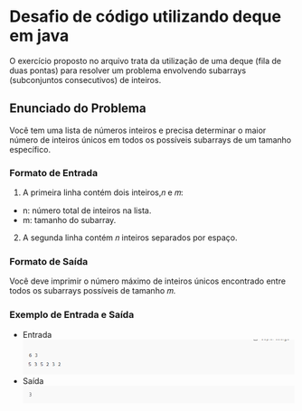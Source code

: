 # Desafio de código utilizando deque em java

O exercício proposto no arquivo trata da utilização de uma deque (fila de duas pontas) para resolver um problema envolvendo subarrays (subconjuntos consecutivos) de inteiros.

## Enunciado do Problema
Você tem uma lista de números inteiros e precisa determinar o maior número de inteiros únicos em todos os possíveis subarrays de um tamanho específico.

### Formato de Entrada
1. A primeira linha contém dois inteiros,𝑛 e 𝑚:
- n: número total de inteiros na lista.
- m: tamanho do subarray.
2. A segunda linha contém 𝑛 inteiros separados por espaço.

### Formato de Saída
Você deve imprimir o número máximo de inteiros únicos encontrado entre todos os subarrays possíveis de tamanho 
𝑚.

### Exemplo de Entrada e Saída
- Entrada\
![imagem/entrada.png](imagem/entrada.png)
- Saída
![imagem/saida.png](imagem/saida.png)


